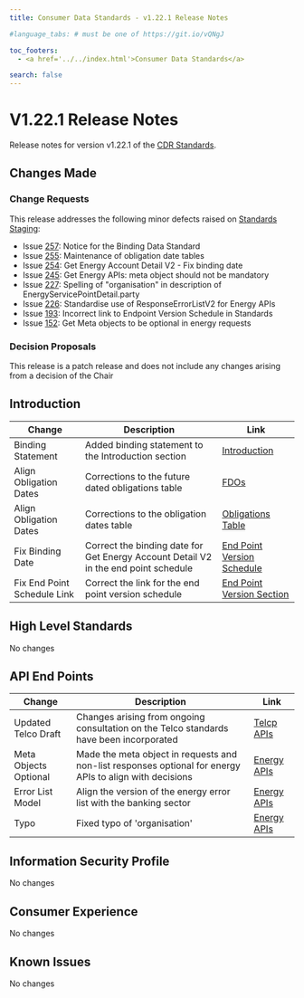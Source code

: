 ```yaml
---
title: Consumer Data Standards - v1.22.1 Release Notes

#language_tabs: # must be one of https://git.io/vQNgJ

toc_footers:
  - <a href='../../index.html'>Consumer Data Standards</a>

search: false
---
```


# V1.22.1 Release Notes
Release notes for version v1.22.1 of the [CDR Standards](../../index.html).

## Changes Made
### Change Requests

This release addresses the following minor defects raised on [Standards Staging](https://github.com/ConsumerDataStandardsAustralia/standards-staging/issues):

- Issue [257](https://github.com/ConsumerDataStandardsAustralia/standards-staging/issues/257): Notice for the Binding Data Standard
- Issue [255](https://github.com/ConsumerDataStandardsAustralia/standards-staging/issues/255): Maintenance of obligation date tables
- Issue [254](https://github.com/ConsumerDataStandardsAustralia/standards-staging/issues/254): Get Energy Account Detail V2 - Fix binding date
- Issue [245](https://github.com/ConsumerDataStandardsAustralia/standards-staging/issues/254): Get Energy APIs: meta object should not be mandatory
- Issue [227](https://github.com/ConsumerDataStandardsAustralia/standards-staging/issues/227): Spelling of "organisation" in description of EnergyServicePointDetail.party
- Issue [226](https://github.com/ConsumerDataStandardsAustralia/standards-staging/issues/226): Standardise use of ResponseErrorListV2 for Energy APIs
- Issue [193](https://github.com/ConsumerDataStandardsAustralia/standards-staging/issues/193): Incorrect link to Endpoint Version Schedule in Standards
- Issue [152](https://github.com/ConsumerDataStandardsAustralia/standards-staging/issues/152): Get Meta objects to be optional in energy requests


### Decision Proposals

This release is a patch release and does not include any changes arising from a decision of the Chair

## Introduction

|Change|Description|Link|
|------|-----------|----|
| Binding Statement | Added binding statement to the Introduction section | [Introduction](../../#introduction) |
| Align Obligation Dates | Corrections to the future dated obligations table | [FDOs](../../#future-dated-obligations) |
| Align Obligation Dates | Corrections to the obligation dates table | [Obligations Table](../endpoint-version-schedule/#obligation-dates-schedule) |
| Fix Binding Date | Correct the binding date for Get Energy Account Detail V2 in the end point schedule | [End Point Version Schedule](../endpoint-version-schedule/#endpoint-version-schedule) |
| Fix End Point Schedule Link | Correct the link for the end point version schedule | [End Point Version Section](../../#endpoint-version-schedule) |

## High Level Standards

No changes


## API End Points

|Change|Description|Link|
|------|-----------|----|
| Updated Telco Draft | Changes arising from ongoing consultation on the Telco standards have been incorporated | [Telcp APIs](../../#telco-apis) |
| Meta Objects Optional | Made the meta object in requests and non-list responses optional for energy APIs to align with decisions | [Energy APIs](../../#energy-apis) |
| Error List Model | Align the version of the energy error list with the banking sector | [Energy APIs](../../#energy-apis) |
| Typo | Fixed typo of 'organisation' | [Energy APIs](../../#energy-apis) |


## Information Security Profile

No changes

## Consumer Experience

No changes

## Known Issues

No changes
